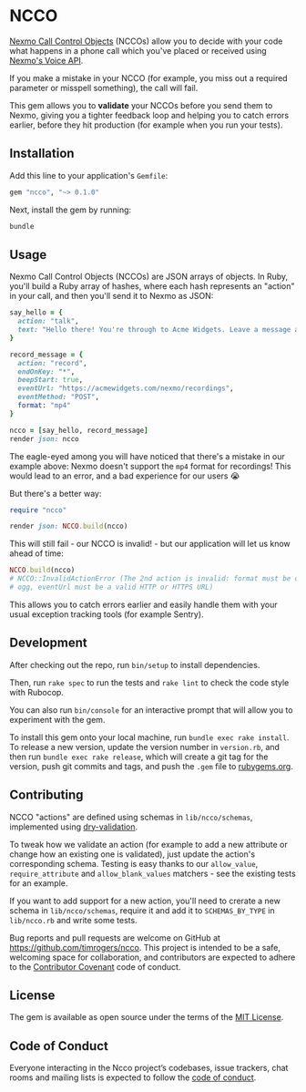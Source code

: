 # NCCO

[Nexmo Call Control Objects](https://developer.nexmo.com/voice/voice-api/ncco-reference) (NCCOs) allow you to decide with your code what happens in a phone call which you've placed or received using [Nexmo's Voice API](https://developer.nexmo.com/voice/voice-api/overview).

If you make a mistake in your NCCO (for example, you miss out a required parameter or misspell something), the call will fail.

This gem allows you to __validate__ your NCCOs before you send them to Nexmo, giving you a tighter feedback loop and helping you to catch errors earlier, before they hit production (for example when you run your tests).

## Installation

Add this line to your application's `Gemfile`:

```ruby
gem "ncco", "~> 0.1.0"
```

Next, install the gem by running:

```bash
bundle
```

## Usage

Nexmo Call Control Objects (NCCOs) are JSON arrays of objects. In Ruby, you'll build a Ruby array of hashes, where each hash represents an "action" in your call, and then you'll send it to Nexmo as JSON:

```ruby
say_hello = {
  action: "talk",
  text: "Hello there! You're through to Acme Widgets. Leave a message after the tone. Press star or hang up when you're done.",
}

record_message = {
  action: "record",
  endOnKey: "*",
  beepStart: true,
  eventUrl: "https://acmewidgets.com/nexmo/recordings",
  eventMethod: "POST",
  format: "mp4"
}

ncco = [say_hello, record_message]
render json: ncco
```

The eagle-eyed among you will have noticed that there's a mistake in our example above: Nexmo doesn't support the `mp4` format for recordings! This would lead to an error, and a bad experience for our users 😭

But there's a better way:

```ruby
require "ncco"

render json: NCCO.build(ncco)
```

This will still fail - our NCCO is invalid! - but our application will let us know ahead of time:

```ruby
NCCO.build(ncco)
# NCCO::InvalidActionError (The 2nd action is invalid: format must be one of: mp3, wav,
# ogg, eventUrl must be a valid HTTP or HTTPS URL)
```

This allows you to catch errors earlier and easily handle them with your usual exception tracking tools (for example Sentry).

## Development

After checking out the repo, run `bin/setup` to install dependencies.

Then, run `rake spec` to run the tests and `rake lint` to check the code style with Rubocop.

You can also run `bin/console` for an interactive prompt that will allow you to experiment with the gem.

To install this gem onto your local machine, run `bundle exec rake install`. To release a new version, update the version number in `version.rb`, and then run `bundle exec rake release`, which will create a git tag for the version, push git commits and tags, and push the `.gem` file to [rubygems.org](https://rubygems.org).

## Contributing

NCCO "actions" are defined using schemas in `lib/ncco/schemas`, implemented using [dry-validation](https://github.com/dry-rb/dry-validation).

To tweak how we validate an action (for example to add a new attribute or change how an existing one is validated), just update the action's corresponding schema. Testing is easy thanks to our `allow_value`, `require_attribute` and `allow_blank_values` matchers - see the existing tests for an example.

If you want to add support for a new action, you'll need to crerate a new schema in `lib/ncco/schemas`, require it and add it to `SCHEMAS_BY_TYPE` in `lib/ncco.rb` and write some tests.

Bug reports and pull requests are welcome on GitHub at https://github.com/timrogers/ncco. This project is intended to be a safe, welcoming space for collaboration, and contributors are expected to adhere to the [Contributor Covenant](http://contributor-covenant.org) code of conduct.

## License

The gem is available as open source under the terms of the [MIT License](https://opensource.org/licenses/MIT).

## Code of Conduct

Everyone interacting in the Ncco project’s codebases, issue trackers, chat rooms and mailing lists is expected to follow the [code of conduct](https://github.com/timrogers/ncco/blob/master/CODE_OF_CONDUCT.md).
